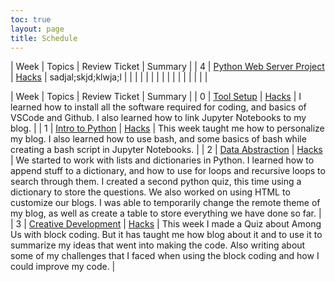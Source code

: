 ```yaml
---
toc: true
layout: page
title: Schedule
---
```

| Week | Topics | Review Ticket | Summary | 
| 4 | [Python Web Server Project](https://nighthawkcoders.github.io/APCSP//points/4) | [Hacks]() | sadjal;skjd;klwja;l |
|  | []() | []() |  |
|  | []() | []() |  |
|  | []() | []() |  |


| Week | Topics | Review Ticket | Summary |
| 0 | [Tool Setup](https://nighthawkcoders.github.io/APCSP//week/0) | [Hacks](https://github.com/RyanHaki/APCSPwebPage/issues/2) | I learned how to install all the software required for coding, and basics of VSCode and Github. I also learned how to link Jupyter Notebooks to my blog. |
| 1 | [Intro to Python](https://nighthawkcoders.github.io/APCSP//week/1) | [Hacks](https://github.com/RyanHaki/APCSPwebPage/issues/3) | This week taught me how to personalize my blog. I also learned how to use bash, and some basics of bash while creating a bash script in Jupyter Notebooks. |
| 2 | [Data Abstraction](https://nighthawkcoders.github.io/APCSP//week/2) | [Hacks](https://github.com/RyanHaki/APCSPwebPage/issues/4) | We started to work with lists and dictionaries in Python. I learned how to append stuff to a dictionary, and how to use for loops and recursive loops to search through them. I created a second python quiz, this time using a dictionary to store the questions. We also worked on using HTML to customize our blogs. I was able to temporarily change the remote theme of my blog, as well as create a table to store everything we have done so far.  |
| 3 | [Creative Development](https://nighthawkcoders.github.io/APCSP//week/3) | [Hacks](https://github.com/RyanHaki/APCSPwebPage/issues/5) | This week I made a Quiz about Among Us with block coding. But it has taught me how blog about it and to use it to summarize my ideas that went into making the code. Also writing about some of my challenges that I faced when using the block coding and how I could improve my code. |